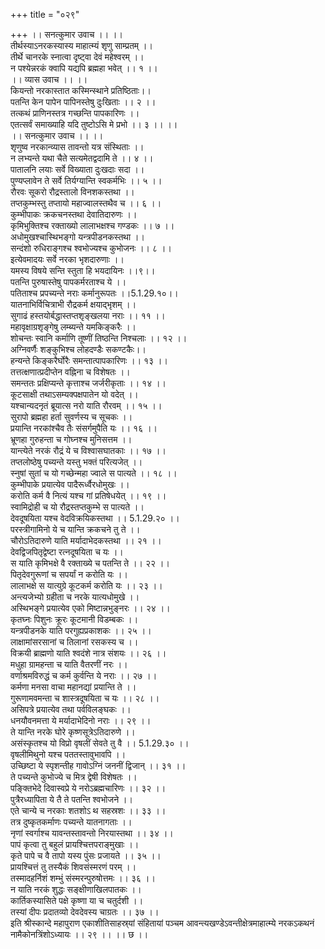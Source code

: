 +++
title = "०२९"

+++
।। सनत्कुमार उवाच ।। ।।  
तीर्थस्याऽनरकस्यास्य माहात्म्यं शृणु साम्प्रतम् ।।  
तीर्थे चानरके स्नात्वा दृष्ट्वा देवं महेश्वरम् ।।  
न पश्येन्नरकं क्वापि यद्यपि ब्रह्महा भवेत् ।। १ ।।  
।। व्यास उवाच ।। ।।  
कियन्तो नरकास्तात कस्मिन्स्थाने प्रतिष्ठिताः।।  
पतन्ति केन पापेन पापिनस्तेषु दुःखिताः ।। २ ।।  
तत्कथं प्राणिनस्तत्र गच्छन्ति पापकारिणः ।।  
एतत्सर्वं समाख्याहि यदि तुष्टोऽसि मे प्रभो ।। ३ ।। ।।  
।। सनत्कुमार उवाच ।। ।।  
शृणुष्व नरकान्व्यास तावन्तो यत्र संस्थिताः ।।  
न लभ्यन्ते यथा चैते सत्यमेतद्वदामि ते ।। ४ ।।  
पातालनि लयाः सर्वे विख्याता दुःखदाः सदा ।।  
पुण्यप्लावेन ते सर्वे तिर्यग्यान्ति स्वकर्मभिः ।। ५ ।।  
रौरवः सूकरो रौद्रस्तालो विनशकस्तथा ।।  
तप्तकुम्भस्तु तप्तायो महाज्वालस्तथैव च ।। ६ ।।  
कुम्भीपाकः क्रकचनस्तथा देवातिदारुणः ।।  
कृमिभुक्तिश्च रक्ताख्यो लालाभक्षश्च गण्डकः ।। ७ ।।  
अधोमुखश्चास्थिभङ्गो यन्त्रपीडनकस्तथा ।।  
सन्दंशो रुधिराङ्गश्च श्वभोज्यश्च कुभोजनः ।। ८ ।।  
इत्येवमादयः सर्वे नरका भृशदारुणाः ।।  
यमस्य विषये सन्ति स्तुता हि भयदायिनः ।।९।।  
पतन्ति पुरुषास्तेषु पापकर्मरताश्च ये ।।  
पतिताश्च प्रपच्यन्ते नराः कर्मानुरूपतः ।।5.1.29.१०।।  
यातनाभिर्विचित्राभी रौद्रकर्म क्षयाद्भृशम् ।।  
सुगाढं हस्तयोर्बद्धास्तप्तशृङ्खलया नराः ।। ११ ।।  
महावृक्षाग्रशृङ्गेषु लम्ब्यन्ते यमकिङ्करैः ।।  
शोचन्तः स्वानि कर्माणि तूष्णीं तिष्ठन्ति निश्चलाः ।। १२ ।।  
अग्निवर्णैः शङ्कुभिश्च लोहदण्डैः सकण्टकैः।।  
हन्यन्ते किङ्करैर्घोरैः समन्तात्पापकारिणः ।। १३ ।।  
तत्तत्क्षणात्प्रदीप्तेन वह्निना च विशेषतः ।।  
समन्ततः प्रक्षिप्यन्ते कृत्ताश्च जर्जरीकृताः ।। १४ ।।  
कूटसाक्षी तथाऽसम्यक्पक्षपातेन यो वदेत् ।।  
यश्चान्यदनृतं ब्रूयात्स नरो याति रौरवम् ।। १५ ।।  
सुरापो ब्रह्महा हर्ता सुवर्णस्य च सूचकः ।।  
प्रयान्ति नरकांश्चैव तैः संसर्गमुपैति यः ।। १६ ।।  
भ्रूणहा गुरुहन्ता च गोघ्नश्च मुनिसत्तम ।।  
यान्त्येते नरकं रौद्रं ये च विश्वासघातकाः ।। १७ ।।  
तप्तलोष्ठेषु पच्यन्ते यस्तु भक्तं परित्यजेत् ।।  
स्नुषां सुतां च यो गच्छेन्महा ज्वाले स पात्यते ।। १८ ।।  
कुम्भीपाके प्रयात्येव पादैरूर्ध्वैरधोमुखः ।।  
करोति कर्म वै नित्यं यश्च गां प्रतिषेधयेत् ।। १९ ।।  
स्वामिद्रोही च यो रौद्रस्तप्तकुम्भे स पात्यते ।।  
देवदूषयिता यश्च वेदविक्रयिकस्तथा ।। 5.1.29.२० ।।  
परस्त्रीगामिनो ये च यान्ति क्रकचने तु ते ।।  
चौरोऽतिदारुणे याति मर्यादाभेदकस्तथा ।। २१ ।।  
देवद्विजपितृद्वेष्टा रत्नदूषयिता च यः ।।  
स याति कृमिभक्षे वै रक्ताख्ये च पतन्ति ते ।। २२ ।।  
पितृदेवगुरूणां च सपर्यां न करोति यः ।।  
लालाभक्षे स यात्युग्रे कूटकर्म करोति यः ।। २३ ।।  
अन्त्यजेभ्यो ग्रहीता च नरके यात्यधोमुखे ।।  
अस्थिभङ्गे प्रयात्येव एको मिष्टान्नभुङ्नरः ।। २४ ।।  
कृतघ्नः पिशुनः क्रूरः कूटमानी विडम्बकः ।।  
यन्त्रपीडनके याति परगुह्यप्रकाशकः ।। २५ ।।  
लाक्षामांसरसानां च तिलानां रसकस्य च ।।  
विक्रयी ब्राह्मणो याति श्वदंशे नात्र संशयः ।। २६ ।।  
मधुहा ग्रामहन्ता च याति वैतरणीं नरः ।।  
वर्णाश्रमविरुद्धं च कर्म कुर्वन्ति ये नराः ।। २७ ।।  
कर्मणा मनसा वाचा महानद्यां प्रयान्ति ते ।।  
गुरूणामवमन्ता च शास्त्रदूषयिता च यः ।। २८ ।।  
असिपत्रे प्रयात्येव तथा पर्वविलङ्घकः ।।  
धनयौवनमत्ता ये मर्यादाभेदिनो नराः ।। २९ ।।  
ते यान्ति नरके घोरे कृष्णसूत्रेऽतिदारुणे ।।  
असंस्कृतश्च यो विप्रो वृषलीं सेवते तु वै ।। 5.1.29.३० ।।  
वृषलीमिथुनो यश्च पततस्तावुभावपि ।।  
उच्छिष्टा ये स्पृशन्तीह गावोऽग्निं जननीं द्विजान् ।। ३१ ।।  
ते पच्यन्ते कुभोज्ये च मित्र द्वेषी विशेषतः ।।  
पङ्क्तिभेदे दिवास्वप्रे ये नरोऽब्रह्मचारिणः ।। ३२ ।।  
पुत्रैरध्यापिता ये तै ते पतन्ति श्वभोजने ।।  
एते चान्ये च नरकाः शतशोऽ थ सहस्रशः ।। ३३ ।।  
तत्र दुष्कृतकर्माणः पच्यन्ते यातनागताः ।।  
नृणां स्वर्गाश्च यावन्तस्तावन्तो निरयास्तथा ।। ३४ ।।  
पापं कृत्वा तु बहुलं प्रायश्चित्तपराङ्मुखाः ।।  
कृते पापे च वै तापो यस्य पुंसः प्रजायते ।। ३५ ।।  
प्रायश्चित्तं तु तस्यैकं शिवसंस्मरणं परम् ।।  
तस्मादहर्निशं शम्भुं संस्मरन्पुरुषोत्तमः ।। ३६ ।।  
न याति नरकं शुद्धः सङ्क्षीणाखिलपातकः ।।  
कार्तिकस्यासिते पक्षे कृष्णा या च चतुर्दशी ।।  
तस्यां दीपः प्रदातव्यो देवदेवस्य चाग्रतः ।। ३७ ।।  
इति श्रीस्कान्दे महापुराण एकाशीतिसाहस्र्यां संहितायां पञ्चम आवन्त्यखण्डेऽवन्तीक्षेत्रमाहात्म्ये नरकऽकथनं नामैकोनत्रिंशोऽध्यायः ।। २९ ।। ।। छ ।।